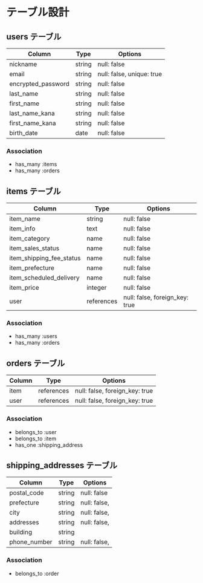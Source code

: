 # テーブル設計

## users テーブル

| Column             | Type   | Options                   |
| ------------------ | ------ | ------------------------- |
| nickname           | string | null: false               |
| email              | string | null: false, unique: true |
| encrypted_password | string | null: false               |
| last_name          | string | null: false               |
| first_name         | string | null: false               |
| last_name_kana     | string | null: false               |
| first_name_kana    | string | null: false               |
| birth_date         | date   | null: false               |

### Association

- has_many :items
- has_many :orders

## items テーブル

| Column                   | Type       | Options                        |
| ------------------------ | ---------- | ------------------------------ |
| item_name                | string     | null: false                    |
| item_info                | text       | null: false                    |
| item_category            | name       | null: false                    |
| item_sales_status        | name       | null: false                    |
| item_shipping_fee_status | name       | null: false                    |
| item_prefecture          | name       | null: false                    |
| item_scheduled_delivery  | name       | null: false                    |
| item_price               | integer    | null: false                    |
| user                     | references | null: false, foreign_key: true |

### Association
- has_many   :users
- has_many   :orders

## orders テーブル

| Column    | Type       | Options                        |
| --------- | ---------- | ------------------------------ |
| item      | references | null: false, foreign_key: true |
| user      | references | null: false, foreign_key: true |

### Association
- belongs_to :user
- belongs_to :item
- has_one    :shipping_address

## shipping_addresses テーブル

| Column       | Type   | Options                        |
| ------------ | ------ | ------------------------------ |
| postal_code  | string | null: false                    |
| prefecture   | string | null: false,                   |
| city         | string | null: false,                   |
| addresses    | string | null: false,                   |
| building     | string |                                |
| phone_number | string | null: false,                   |

### Association
- belongs_to :order